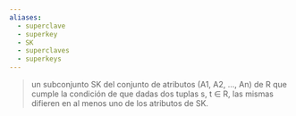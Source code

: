 ```yaml
---
aliases:
  - superclave
  - superkey
  - SK
  - superclaves
  - superkeys
---
```

>un subconjunto SK del conjunto de atributos (A1, A2, ..., An) de R que cumple la condición de que dadas dos tuplas s, t ∈ R, las mismas difieren en al menos uno de los atributos de SK.